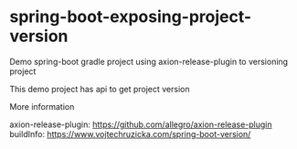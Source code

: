 # spring-boot-exposing-project-version

Demo spring-boot gradle project using axion-release-plugin to versioning project

This demo project has api to get project version

More information

axion-release-plugin: https://github.com/allegro/axion-release-plugin 
<br>
buildInfo: https://www.vojtechruzicka.com/spring-boot-version/
